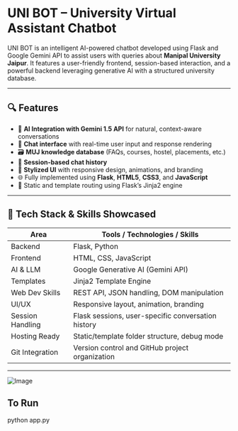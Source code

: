 # UNI BOT – University Virtual Assistant Chatbot

UNI BOT is an intelligent AI-powered chatbot developed using Flask and Google Gemini API to assist users with queries about **Manipal University Jaipur**. It features a user-friendly frontend, session-based interaction, and a powerful backend leveraging generative AI with a structured university database.


---

## 🔍 Features

- 🧠 **AI Integration with Gemini 1.5 API** for natural, context-aware conversations  
- 💬 **Chat interface** with real-time user input and response rendering  
- 🗃️ **MUJ knowledge database** (FAQs, courses, hostel, placements, etc.)  
- 🧾 **Session-based chat history**  
- 🎨 **Stylized UI** with responsive design, animations, and branding  
- 🌐 Fully implemented using **Flask**, **HTML5**, **CSS3**, and **JavaScript**  
- 📁 Static and template routing using Flask’s Jinja2 engine  

---

## 🚀 Tech Stack & Skills Showcased

| Area              | Tools / Technologies / Skills                      |
|-------------------|----------------------------------------------------|
| Backend           | Flask, Python                                      |
| Frontend          | HTML, CSS, JavaScript                              |
| AI & LLM          | Google Generative AI (Gemini API)                  |
| Templates         | Jinja2 Template Engine                             |
| Web Dev Skills    | REST API, JSON handling, DOM manipulation          |
| UI/UX             | Responsive layout, animation, branding             |
| Session Handling  | Flask sessions, user-specific conversation history |
| Hosting Ready     | Static/template folder structure, debug mode       |
| Git Integration   | Version control and GitHub project organization    |

---

![Image](https://github.com/user-attachments/assets/af0dc1dd-add8-42d1-ac5f-b884486247a3)

## To Run 
python app.py


